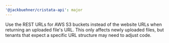 ```yaml
---
'@jackbuehner/cristata-api': major
---
```


Use the REST URLs for AWS S3 buckets instead of the website URLs when returning an uploaded file's URL. This only affects newly uploaded files, but tenants that expect a specific URL structure may need to adjust code.
